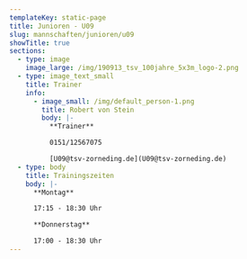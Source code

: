 ```yaml
---
templateKey: static-page
title: Junioren - U09
slug: mannschaften/junioren/u09
showTitle: true
sections:
  - type: image
    image_large: /img/190913_tsv_100jahre_5x3m_logo-2.png
  - type: image_text_small
    title: Trainer
    info:
      - image_small: /img/default_person-1.png
        title: Robert von Stein
        body: |-
          **Trainer**

          0151/12567075

          [U09@tsv-zorneding.de](U09@tsv-zorneding.de)
  - type: body
    title: Trainingszeiten
    body: |-
      **Montag**

      17:15 - 18:30 Uhr

      **Donnerstag**

      17:00 - 18:30 Uhr
---
```

